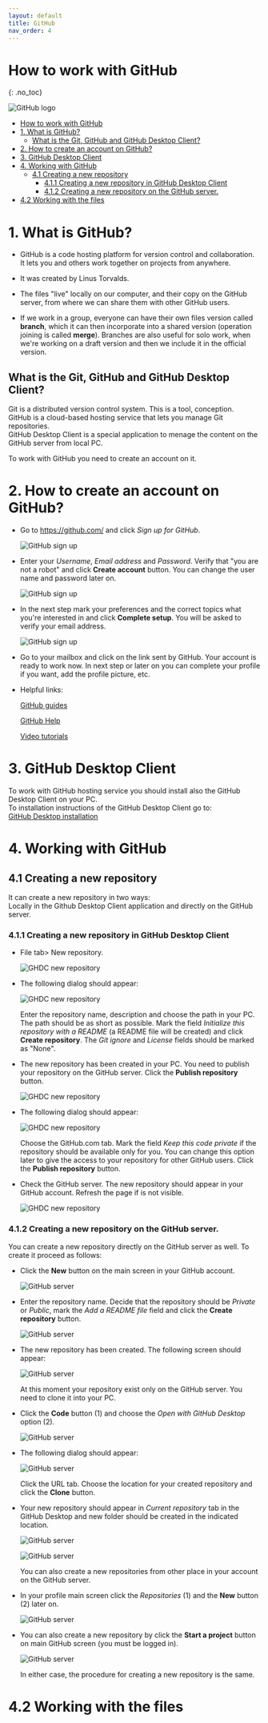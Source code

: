 ```yaml
---
layout: default
title: GitHub
nav_order: 4
---
```


# How to work with GitHub
{: .no_toc}


![GitHub logo](../assets/images/GitHub_logo.png)

- [How to work with GitHub](#how-to-work-with-github)
- [1. What is GitHub?](#1-what-is-github)
  - [What is the Git, GitHub and GitHub Desktop Client?](#what-is-the-git-github-and-github-desktop-client)
- [2. How to create an account on GitHub?](#2-how-to-create-an-account-on-github)
- [3. GitHub Desktop Client](#3-github-desktop-client)
- [4. Working with GitHub](#4-working-with-github)
  - [4.1 Creating a new repository](#41-creating-a-new-repository)
    - [4.1.1 Creating a new repository in GitHub Desktop Client](#411-creating-a-new-repository-in-github-desktop-client)
    - [4.1.2 Creating a new repository on the GitHub server.](#412-creating-a-new-repository-on-the-github-server)
- [4.2 Working with the files](#42-working-with-the-files)

# 1. What is GitHub?
* GitHub is a code hosting platform for version control and collaboration. It lets you and others work together on projects from anywhere.

* It was created by Linus Torvalds.  
* The files "live" locally on our computer, and their copy on
the GitHub server, from where we can share them with other GitHub users.
* If we work in a group, everyone can have their own files version called
**branch**, which it can then incorporate into a shared version (operation
joining is called **merge**). Branches are also useful for solo work, when we're working on a draft version and then we include it in the official version.


## What is the Git, GitHub and GitHub Desktop Client?
Git is a distributed version control system. This is a tool, conception.  
GitHub is a cloud-based hosting service that lets you manage Git repositories.  
GitHub Desktop Client is a special application to menage the content on the GitHub server from local PC.

To work with GitHub you need to create an account on it.

# 2. How to create an account on GitHub?

* Go to https://github.com/ and click *Sign up for GitHub*.  

  ![GitHub sign up](../assets/images/GitHub_01.png)

* Enter your *Username*, *Email address* and *Password*. Verify that "you are not a robot" and click **Create account** button. You can change the user name and password later on.

  ![GitHub sign up](/assets/images/GitHub_02.png)

* In the next step mark your preferences and the correct topics what you're interested in and click **Complete setup**. You will be asked to verify your email address. 

  ![GitHub sign up](/assets/images/GitHub_03.png)



* Go to your mailbox and click on the link sent by GitHub. Your account is ready to work now. In next step or later on you can complete your profile if you want, add the profile picture, etc.

* Helpful links: 

  [GitHub guides](https://guides.github.com/activities/hello-world/)

  [GitHub Help](https://docs.github.com/en)

  [Video tutorials](https://www.youtube.com/githubguides)


# 3. GitHub Desktop Client

To work with GitHub hosting service you should install also the GitHub Desktop Client on your PC.  
To installation instructions of the GitHub Desktop Client go to:  
[GitHub Desktop installation](GitHub-Desktop.md)


# 4. Working with GitHub

## 4.1 Creating a new repository

It can create a new repository in two ways:  
Locally in the Github Desktop Client application and directly on the GitHub server.

### 4.1.1 Creating a new repository in GitHub Desktop Client

* File tab> New repository.

  ![GHDC new repository](/assets/images/GitHub_04.png)

* The following dialog should appear:

  ![GHDC new repository](/assets/images/GitHub_05.png)

  Enter the repository name, description and choose the path in your PC. The path should be as short as possible. Mark the field *Initialize this repository with a README* (a README file will be created) and click **Create repository**. The *Git ignore* and *License* fields should be marked as "None".

* The new repository has been created in your PC. You need to publish your repository on the GitHub server. Click the **Publish repository** button.

  ![GHDC new repository](/assets/images/GitHub_06.png)

* The following dialog should appear:

  ![GHDC new repository](/assets/images/GitHub_07.png)

  Choose the GitHub.com tab. Mark the field *Keep this code private* if the repository should be available only for you. You can change this option later to give the access to your repository for other GitHub users. Click the **Publish repository** button.

* Check the GitHub server. The new repository should appear in your GitHub account. Refresh the page if is not visible.

  ![GHDC new repository](/assets/images/GitHub_08.png)

### 4.1.2 Creating a new repository on the GitHub server.

You can create a new repository directly on the GitHub server as well. To create it proceed as follows:

* Click the **New** button on the main screen in your GitHub account.

  ![GitHub server](/assets/images/GitHub_09.png)

* Enter the repository name. Decide that the repository should be *Private* or *Public*, mark the *Add a README file* field and click the **Create repository** button.

  ![GitHub server](/assets/images/GitHub_10.png)

* The new repository has been created. The following screen should appear:

  ![GitHub server](/assets/images/GitHub_11.png)


  At this moment your repository exist only on the GitHub server. You need to clone it into your PC. 

* Click the **Code** button (1) and choose the *Open with GitHub Desktop* option (2).

  ![GitHub server](/assets/images/GitHub_14_2.png)

* The following dialog should appear:

  ![GitHub server](/assets/images/GitHub_15.png)

  Click the URL tab. Choose the location for your created repository and click the **Clone** button.

* Your new repository should appear in *Current repository* tab in the GitHub Desktop and new folder should be created in the indicated location.

  ![GitHub server](/assets/images/GitHub_16_1.png)

  ![GitHub server](/assets/images/GitHub_17_1.png)


  You can also create a new repositories from other place in your account on the GitHub server.

* In your profile main screen click the *Repositories* (1) and the **New** button (2) later on.

  ![GitHub server](/assets/images/GitHub_18_1.png)

* You can also create a new repository by click the **Start a project** button on main GitHub screen (you must be logged in).

  ![GitHub server](/assets/images/GitHub_19.png)


  In either case, the procedure for creating a new repository is the same.

# 4.2 Working with the files





